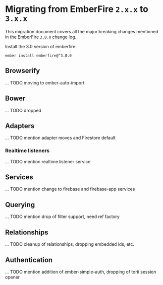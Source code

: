 # Migrating from EmberFire `2.x.x` to `3.x.x`

This migration document covers all the major breaking changes mentioned in the [EmberFire `3.0.0`
change log](https://github.com/firebase/emberfire/releases/tag/v3.0.0).

Install the 3.0 version of emberfire:

```
ember install emberfire@^3.0.0
```

## Browserify

... TODO moving to ember-auto-import

## Bower

... TODO dropped

## Adapters

... TODO mention adapter moves and Firestore default

### Realtime listeners

... TODO mention realtime listener service

## Services

... TODO mention change to firebase and firebase-app services

## Querying

... TODO mention drop of filter support, need ref factory

## Relationships

... TODO cleanup of relationships, dropping embedded ids, etc.

## Authentication

... TODO mention addition of ember-simple-auth, dropping of torii session opener